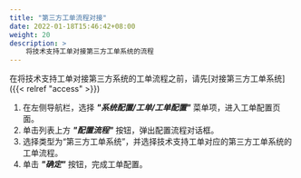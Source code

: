 ```yaml
---
title: "第三方工单流程对接"
date: 2022-01-18T15:46:42+08:00
weight: 20
description: >
    将技术支持工单对接第三方工单系统的流程
---
```


在将技术支持工单对接第三方系统的工单流程之前，请先[对接第三方工单系统]({{< relref "access" >}})

1. 在左侧导航栏，选择 **_"系统配置/工单/工单配置"_** 菜单项，进入工单配置页面。
2. 单击列表上方 **_"配置流程"_** 按钮，弹出配置流程对话框。
3. 选择类型为“第三方工单系统”，并选择技术支持工单对应的第三方工单系统的工单流程。
4. 单击 **_"确定"_** 按钮，完成工单配置。